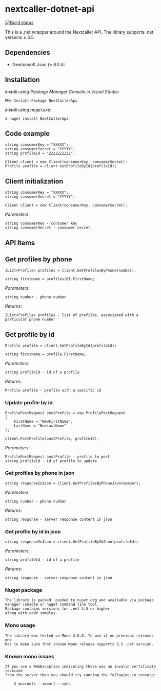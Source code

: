 nextcaller-dotnet-api
=====================

[![Build status](https://ci.appveyor.com/api/projects/status/ewpq1rs09lghcm08?svg=true)](https://ci.appveyor.com/project/Nextcaller/nextcaller-dotnet-api)

This is a .net wrapper around the Nextcaller API.
The library supports .net versions ≥ 3.5.

Dependencies
------------

* Newtonsoft.Json (≥ 6.0.5)

Installation
------------

*install using Package Manager Console in Visual Studio*:

    PM> Install-Package NextCallerApi

*install using nuget.exe*:

	$ nuget install NextCallerApi

Code example
-------

    string consumerKey = "XXXXX";
    string consumerSecret = "YYYYY";
    string profileId = "ZZZZZZZZZZ";
    
    Client client = new Client(consumerKey, consumerSecret);
    Profile profile = client.GetProfileById(profileId);


Client initialization
-------------

    string consumerKey = "XXXXX";
    string consumerSecret = "YYYYY";
    
    Client client = new Client(consumerKey, consumerSecret);

*Parameters*:

    string consumerKey - consumer key
    string consumerSecret - consumer secret

API Items
-------------

## Get profiles by phone ##

    IList<Profile> profiles = client.GetProfilesByPhone(number);
	
	string firstName = profiles[0].FirstName;
    
*Parameters*:
    
    string number - phone number
	
*Returns*:

	IList<Profile> profiles - list of profiles, associated with a particular phone number
	
## Get profile by id ##

    Profile profile = client.GetProfileById(profileId);
	
	string firstName = profile.FirstName;
    
*Parameters*:
    
    string profileId - id of a profile
	
*Returns*:

	Profile profile - profile with a specific id
	
### Update profile by id ###

	ProfilePostRequest postProfile = new ProfilePostRequest
	{
		FirstName = "NewFirstName",
		LastName = "NewLastName"
	};
	
    client.PostProfile(postProfile, profileId);
    
*Parameters*:

    ProfilePostRequest postProfile - profile to post
    string profileId - id of profile to update 

### Get profiles by phone in json ###

    string responseInJson = client.GetProfilesByPhoneJson(number);
	
*Parameters*:
    
    string number - phone number

*Returns*:

	string response - server response content in json
	
### Get profile by id in json ###

    string responseInJson = client.GetProfileByIdJson(profileId);
    
*Parameters*:
    
    string profileId - id of a profile
	
*Returns*:

	string response - server response content in json
	
### Nuget package ###

	The library is packed, pushed to nuget.org and available via package 
	manager console or nuget command line tool. 
	Package contains versions for .net 3.5 or higher
	along with code samples.

### Mono usage ###

	The library was tested on Mono 3.8.0. To use it on previous releases one 
	has to make sure that chosen Mono release supports 3.5 .net version.
	
	
### Known mono issues ###

	If you see a WebException indicating there was an invalid certificate received 
	from the server then you should try running the following in console:

		$ mozroots --import --sync

